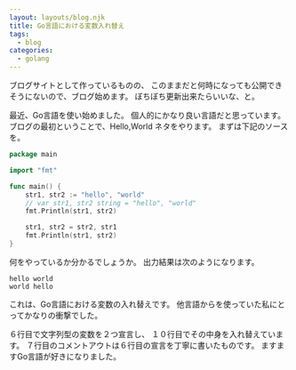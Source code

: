 ```yaml
---
layout: layouts/blog.njk
title: Go言語における変数入れ替え
tags:
  - blog
categories:
  - golang
---
```


ブログサイトとして作っているものの、
このままだと何時になっても公開できそうにないので、ブログ始めます。
ぼちぼち更新出来たらいいな、と。

最近、Go言語を使い始めました。
個人的にかなり良い言語だと思っています。
ブログの最初ということで、Hello,World ネタをやります。
まずは下記のソースを。

```go
package main

import "fmt"

func main() {
	str1, str2 := "hello", "world"
	// var str1, str2 string = "hello", "world"
	fmt.Println(str1, str2)

	str1, str2 = str2, str1
	fmt.Println(str1, str2)
}
```

何をやっているか分かるでしょうか。
出力結果は次のようになります。

```shell
hello world
world hello
```

これは、Go言語における変数の入れ替えです。
他言語からを使っていた私にとってかなりの衝撃でした。

６行目で文字列型の変数を２つ宣言し、
１０行目でその中身を入れ替えています。
７行目のコメントアウトは６行目の宣言を丁寧に書いたものです。
ますますGo言語が好きになりました。
